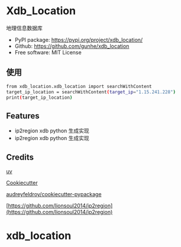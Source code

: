 # Xdb_Location
地理信息数据库

* PyPI package: https://pypi.org/project/xdb_location/
* Github: https://github.com/gunhe/xdb_location
* Free software: MIT License

## 使用
```bash
from xdb_location.xdb_location import searchWithContent
target_ip_location = searchWithContent(target_ip="1.15.241.228")
print(target_ip_location)
```
## Features

* ip2region xdb python 生成实现
* ip2region xdb python 生成实现

## Credits

[uv](https://docs.astral.sh/uv/)

[Cookiecutter](https://github.com/audreyfeldroy/cookiecutter)

[audreyfeldroy/cookiecutter-pypackage](https://github.com/audreyfeldroy/cookiecutter-pypackage)

[https://github.com/lionsoul2014/ip2region](https://github.com/lionsoul2014/ip2region)

# xdb_location
